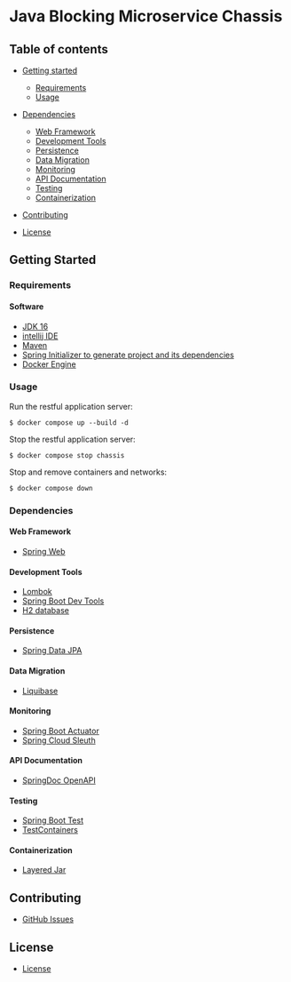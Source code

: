 # Java Blocking Microservice Chassis
## Table of contents
- [Getting started](#getting-started)
  - [Requirements](#requirements)
  - [Usage](#usage)
- [Dependencies](#dependencies)
  - [Web Framework](#web-framework)
  - [Development Tools](#development-tools)
  - [Persistence](#persistence)
  - [Data Migration](#data-migration)
  - [Monitoring](#monitoring)
  - [API Documentation](#api-documentation)
  - [Testing](#testing)
  - [Containerization](#containerization)

- [Contributing](#contributing)
- [License](#license)

## Getting Started

### Requirements
#### Software
- [JDK 16](https://www.oracle.com/java/technologies/javase-jdk16-downloads.html)
- [intellij IDE](https://spring.io/guides/gs/intellij-idea/)
- [Maven](https://maven.apache.org/download.cgi)
- [Spring Initializer to generate project and its dependencies](https://start.spring.io/)
- [Docker Engine](https://docs.docker.com/engine/install/)

### Usage
Run the restful application server:
```shell
$ docker compose up --build -d
```

Stop the restful application server:
```shell
$ docker compose stop chassis
```

Stop and remove containers and networks:
```shell
$ docker compose down
```
### Dependencies
#### Web Framework
- [Spring Web](https://start.spring.io/)
#### Development Tools
- [Lombok](https://projectlombok.org/features/all)
- [Spring Boot Dev Tools](https://docs.spring.io/spring-boot/docs/2.5.3/reference/html/using.html#using.devtools)
- [H2 database](https://docs.spring.io/spring-boot/docs/current/reference/html/features.html#features.sql.h2-web-console)
#### Persistence
- [Spring Data JPA](https://spring.io/projects/spring-data-jpa)
#### Data Migration
- [Liquibase](https://docs.liquibase.com/home.html)
#### Monitoring
- [Spring Boot Actuator](https://docs.spring.io/spring-boot/docs/2.5.3/reference/html/actuator.html)
- [Spring Cloud Sleuth](https://spring.io/projects/spring-cloud-sleuth)
#### API Documentation
- [SpringDoc OpenAPI](https://springdoc.org)
#### Testing
- [Spring Boot Test](https://docs.spring.io/spring-framework/docs/5.3.9/reference/html/testing.html)
- [TestContainers](https://www.testcontainers.org/)
#### Containerization
- [Layered Jar](https://docs.spring.io/spring-boot/docs/2.5.3/maven-plugin/reference/htmlsingle/#packaging.layers)
## Contributing
- [GitHub Issues](https://github.com/neueda/java-blocking-microservice-chassis/issues)
## License
- [License](https://github.com/neueda/java-blocking-microservice-chassis/blob/master/LICENSE)
